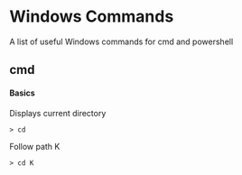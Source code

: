 # Windows Commands

A list of useful Windows commands for cmd and powershell

## cmd

#### Basics

Displays current directory

```
> cd
```

Follow path K

```
> cd K
```